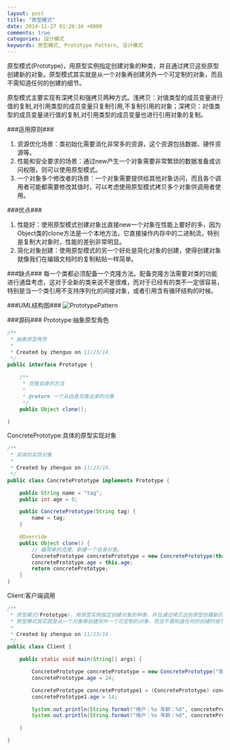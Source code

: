 ```yaml
---
layout: post
title: "原型模式"
date: 2014-11-27 01:28:16 +0800
comments: true
categories: 设计模式
keywords: 原型模式, Prototype Pattern, 设计模式
---
```


  原型模式(Prototype)，用原型实例指定创建对象的种类，并且通过拷贝这些原型创建新的对象。原型模式其实就是从一个对象再创建另外一个可定制的对象，而且不需知道任何的创建的细节。

<!--more-->

   原型模式主要实现有深拷贝和强拷贝两种方式。浅拷贝：对值类型的成员变量进行值的复制,对引用类型的成员变量只复制引用,不复制引用的对象；深拷贝：对值类型的成员变量进行值的复制,对引用类型的成员变量也进行引用对象的复制。
  
###适用原则###
1. 资源优化场景：类初始化需要消化非常多的资源，这个资源包括数据、硬件资源等。
2. 性能和安全要求的场景：通过new产生一个对象需要非常繁琐的数据准备或访问权限，则可以使用原型模式。
3. 一个对象多个修改者的场景：一个对象需要提供给其他对象访问，而且各个调用者可能都需要修改其值时，可以考虑使用原型模式拷贝多个对象供调用者使用。

###优点###
1. 性能好：使用原型模式创建对象比直接new一个对象在性能上要好的多，因为Object类的clone方法是一个本地方法，它直接操作内存中的二进制流，特别是复制大对象时，性能的差别非常明显。
2. 简化对象创建：使用原型模式的另一个好处是简化对象的创建，使得创建对象就像我们在编辑文档时的复制粘贴一样简单。

###缺点###
  每一个类都必须配备一个克隆方法。配备克隆方法需要对类的功能进行通盘考虑，这对于全新的类来说不是很难，而对于已经有的类不一定很容易，特别是当一个类引用不支持序列化的间接对象，或者引用含有循环结构的时候。
  
###UML结构图###
![PrototypePattern](/imgs/post/PrototypePattern.png)

###源码###
Prototype:抽象原型角色
```java
/**
 * 抽象原型角色
 *
 * Created by zhenguo on 11/23/14.
 */
public interface Prototype {

    /**
     * 克隆自身的方法
     *
     * @return 一个从自身克隆出来的对象
     */
    public Object clone();

}
```

ConcretePrototype:具体的原型实现对象
```java
/**
 * 具体的实现对象
 *
 * Created by zhenguo on 11/23/14.
 */
public class ConcretePrototype implements Prototype {

    public String name = "tag";
    public int age = 0;

    public ConcretePrototype(String tag) {
        name = tag;
    }

    @Override
    public Object clone() {
        // 最简单的克隆，新建一个自身对象。
        ConcretePrototype concretePrototype = new ConcretePrototype(this.name);
        concretePrototype.age = this.age;
        return concretePrototype;
    }
}
```

Client:客户端调用
```java
/**
 * 原型模式(Prototype)，用原型实例指定创建对象的种类，并且通过拷贝这些原型创建新的对象。
 * 原型模式其实就是从一个对象再创建另外一个可定制的对象，而且不需知道任何的创建的细节。
 *
 * Created by zhenguo on 11/23/14.
 */
public class Client {

    public static void main(String[] args) {

        ConcretePrototype concretePrototype = new ConcretePrototype("张三");
        concretePrototype.age = 24;

        ConcretePrototype concretePrototype1 = (ConcretePrototype) concretePrototype.clone();
        concretePrototype1.age = 14;

        System.out.println(String.format("用户：%s 年龄：%d", concretePrototype.name, concretePrototype.age));
        System.out.println(String.format("用户：%s 年龄：%d", concretePrototype1.name, concretePrototype1.age));

    }

}
```


  
